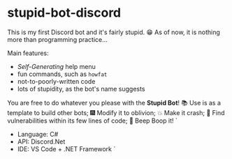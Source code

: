 # stupid-bot-discord
This is my first Discord bot and it's fairly stupid. 😁
As of now, it is nothing more than programming practice...

Main features:
- *Self-Generating* help menu
- fun commands, such as `howfat`
- not-to-poorly-written code
- lots of stupidity, as the bot's name suggests

You are free to do whatever you please with the **Stupid Bot**!
📚 Use is as a template to build other bots;
🎆 Modify it to oblivion;
💥 Make it crash;
🚪 Find vulnerabilities within its few lines of code;
🤖 Beep Boop it!
`
- Language: C#
- API: Discord.Net
- IDE: VS Code + .NET Framework
`
